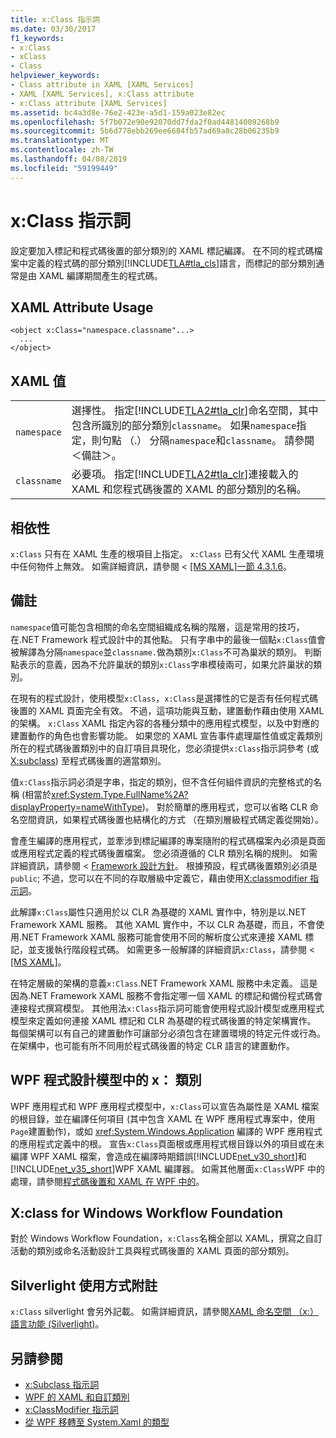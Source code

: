 ```yaml
---
title: x:Class 指示詞
ms.date: 03/30/2017
f1_keywords:
- x:Class
- xClass
- Class
helpviewer_keywords:
- Class attribute in XAML [XAML Services]
- XAML [XAML Services], x:Class attribute
- x:Class attribute [XAML Services]
ms.assetid: bc4a3d8e-76e2-423e-a5d1-159a023e82ec
ms.openlocfilehash: 5f7b072e90e92070dd7fda2f0ad44814009268b9
ms.sourcegitcommit: 5b6d778ebb269ee6684fb57ad69a8c28b06235b9
ms.translationtype: MT
ms.contentlocale: zh-TW
ms.lasthandoff: 04/08/2019
ms.locfileid: "59199449"
---
```

# <a name="xclass-directive"></a>x:Class 指示詞
設定要加入標記和程式碼後置的部分類別的 XAML 標記編譯。 在不同的程式碼檔案中定義的程式碼的部分類別[!INCLUDE[TLA#tla_cls](../../../includes/tlasharptla-cls-md.md)]語言，而標記的部分類別通常是由 XAML 編譯期間產生的程式碼。  
  
## <a name="xaml-attribute-usage"></a>XAML Attribute Usage  
  
```  
<object x:Class="namespace.classname"...>  
  ...  
</object>  
```  
  
## <a name="xaml-values"></a>XAML 值  
  
|||  
|-|-|  
|`namespace`|選擇性。 指定[!INCLUDE[TLA2#tla_clr](../../../includes/tla2sharptla-clr-md.md)]命名空間，其中包含所識別的部分類別`classname`。 如果`namespace`指定，則句點 （.） 分隔`namespace`和`classname`。 請參閱＜備註＞。|  
|`classname`|必要項。 指定[!INCLUDE[TLA2#tla_clr](../../../includes/tla2sharptla-clr-md.md)]連接載入的 XAML 和您程式碼後置的 XAML 的部分類別的名稱。|  
  
## <a name="dependencies"></a>相依性  
 `x:Class` 只有在 XAML 生產的根項目上指定。 `x:Class` 已有父代 XAML 生產環境中任何物件上無效。 如需詳細資訊，請參閱 < [ \[MS XAML\]一節 4.3.1.6](https://go.microsoft.com/fwlink/?LinkId=114525)。  
  
## <a name="remarks"></a>備註  
 `namespace`值可能包含相關的命名空間組織成名稱的階層，這是常用的技巧，在.NET Framework 程式設計中的其他點。 只有字串中的最後一個點`x:Class`值會被解譯為分隔`namespace`並`classname.`做為類別`x:Class`不可為巢狀的類別。 判斷點表示的意義，因為不允許巢狀的類別`x:Class`字串模稜兩可，如果允許巢狀的類別。  
  
 在現有的程式設計，使用模型`x:Class`，`x:Class`是選擇性的它是否有任何程式碼後置的 XAML 頁面完全有效。 不過，這項功能與互動，建置動作藉由使用 XAML 的架構。 `x:Class` XAML 指定內容的各種分類中的應用程式模型，以及中對應的建置動作的角色也會影響功能。 如果您的 XAML 宣告事件處理屬性值或定義類別所在的程式碼後置類別中的自訂項目具現化，您必須提供`x:Class`指示詞參考 (或[X:subclass](x-subclass-directive.md)) 至程式碼後置的適當類別。  
  
 值`x:Class`指示詞必須是字串，指定的類別，但不含任何組件資訊的完整格式的名稱 (相當於<xref:System.Type.FullName%2A?displayProperty=nameWithType>)。 對於簡單的應用程式，您可以省略 CLR 命名空間資訊，如果程式碼後置也結構化的方式 （在類別層級程式碼定義從開始）。  
  
 會產生編譯的應用程式，並牽涉到標記編譯的專案隨附的程式碼檔案內必須是頁面或應用程式定義的程式碼後置檔案。 您必須遵循的 CLR 類別名稱的規則。 如需詳細資訊，請參閱 < [Framework 設計方針](../../standard/design-guidelines/index.md)。 根據預設，程式碼後置類別必須是`public`; 不過，您可以在不同的存取層級中定義它，藉由使用[X:classmodifier 指示詞](x-classmodifier-directive.md)。  
  
 此解譯`x:Class`屬性只適用於以 CLR 為基礎的 XAML 實作中，特別是以.NET Framework XAML 服務。 其他 XAML 實作中，不以 CLR 為基礎，而且，不會使用.NET Framework XAML 服務可能會使用不同的解析度公式來連接 XAML 標記，並支援執行階段程式碼。 如需更多一般解譯的詳細資訊`x:Class`，請參閱 < [ \[MS XAML\]](https://go.microsoft.com/fwlink/?LinkId=114525)。  
  
 在特定層級的架構的意義`x:Class`.NET Framework XAML 服務中未定義。 這是因為.NET Framework XAML 服務不會指定哪一個 XAML 的標記和備份程式碼會連接程式撰寫模型。 其他用法`x:Class`指示詞可能會使用程式設計模型或應用程式模型來定義如何連接 XAML 標記和 CLR 為基礎的程式碼後置的特定架構實作。 每個架構可以有自己的建置動作可讓部分必須包含在建置環境的特定元件或行為。 在架構中，也可能有所不同用於程式碼後置的特定 CLR 語言的建置動作。  
  
## <a name="xclass-in-the-wpf-programming-model"></a>WPF 程式設計模型中的 x： 類別  
 WPF 應用程式和 WPF 應用程式模型中，`x:Class`可以宣告為屬性是 XAML 檔案的根目錄，並在編譯任何項目 (其中包含 XAML 在 WPF 應用程式專案中，使用`Page`建置動作)，或如 <c4 > <xref:System.Windows.Application> 編譯的 WPF 應用程式的應用程式定義中的根。 宣告`x:Class`頁面根或應用程式根目錄以外的項目或在未編譯 WPF XAML 檔案，會造成在編譯時期錯誤[!INCLUDE[net_v30_short](../../../includes/net-v30-short-md.md)]和[!INCLUDE[net_v35_short](../../../includes/net-v35-short-md.md)]WPF XAML 編譯器。 如需其他層面`x:Class`WPF 中的處理，請參閱[程式碼後置和 XAML 在 WPF 中的](../wpf/advanced/code-behind-and-xaml-in-wpf.md)。  
  
## <a name="xclass-for-windows-workflow-foundation"></a>X:class for Windows Workflow Foundation  
 對於 Windows Workflow Foundation，`x:Class`名稱全部以 XAML，撰寫之自訂活動的類別或命名活動設計工具與程式碼後置的 XAML 頁面的部分類別。  
  
## <a name="silverlight-usage-notes"></a>Silverlight 使用方式附註  
 `x:Class` silverlight 會另外記載。 如需詳細資訊，請參閱[XAML 命名空間 （x:）語言功能 (Silverlight)](https://go.microsoft.com/fwlink/?LinkId=199081)。  
  
## <a name="see-also"></a>另請參閱

- [x:Subclass 指示詞](x-subclass-directive.md)
- [WPF 的 XAML 和自訂類別](../wpf/advanced/xaml-and-custom-classes-for-wpf.md)
- [x:ClassModifier 指示詞](x-classmodifier-directive.md)
- [從 WPF 移轉至 System.Xaml 的類型](types-migrated-from-wpf-to-system-xaml.md)
